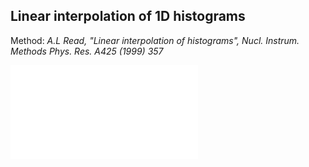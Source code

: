 ## Linear interpolation of 1D histograms
Method:
  *A.L Read, "Linear interpolation of histograms", Nucl. Instrum. Methods Phys. Res. A425 (1999) 357*

![Example](example.pdf)

